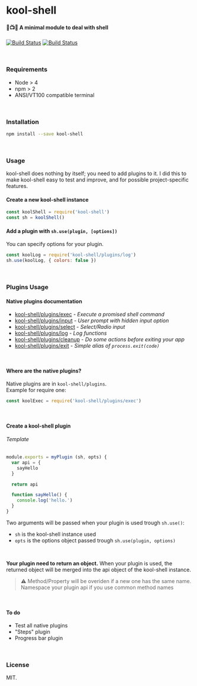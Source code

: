# kool-shell
#### :microphone::tv::notes: A minimal module to deal with shell

[![Build Status](https://ci.appveyor.com/api/projects/status/blsw86geesww5453/branch/v1?svg=true)](https://ci.appveyor.com/project/pqml/kool-shell/branch/v1)
[![Build Status](https://secure.travis-ci.org/pqml/kool-shell.svg?branch=v1)](https://travis-ci.org/pqml/kool-shell)

<br>

### Requirements
* Node > 4
* npm > 2
* ANSI/VT100 compatible terminal

<br>

### Installation

```sh
npm install --save kool-shell
```

<br>

### Usage

kool-shell does nothing by itself; you need to add plugins to it. I did this to make kool-shell easy to test and improve, and for possible project-specific features.

#### Create a new kool-shell instance
```js
const koolShell = require('kool-shell')
const sh = koolShell()
```

#### Add a plugin with `sh.use(plugin, [options])`
You can specify options for your plugin.

```js
const koolLog = require('kool-shell/plugins/log')
sh.use(koolLog, { colors: false })
```

<br>

### Plugins Usage

#### Native plugins documentation

* [kool-shell/plugins/exec](docs/plugins/exec.md) - _Execute a promised shell command_
* [kool-shell/plugins/input](docs/plugins/input.md) - _User prompt with hidden input option_
* [kool-shell/plugins/select](docs/plugins/select.md) - _Select/Radio input_
* [kool-shell/plugins/log](docs/plugins/log.md) - _Log functions_
* [kool-shell/plugins/cleanup](docs/plugins/cleanup.md) - _Do some actions before exiting your app_
* [kool-shell/plugins/exit](docs/plugins/exit.md) - _Simple alias of `process.exit(code)`_

<br>

#### Where are the native plugins?

Native plugins are in `kool-shell/plugins`. <br>
Example for require one:
```js
const koolExec = require('kool-shell/plugins/exec')
```

<br>

#### Create a kool-shell plugin

###### Template
```javascript
module.exports = myPlugin (sh, opts) {
  var api = {
    sayHello
  }

  return api

  function sayHello() {
    console.log('hello.')
  }
}

```

Two arguments will be passed when your plugin is used trough `sh.use()`:
* `sh` is the kool-shell instance used
* `opts` is the options object passed trough `sh.use(plugin, options)`

<br> 

__Your plugin need to return an object.__ When your plugin is used, the returned object will be merged into the api object of the kool-shell instance.

> :warning:  Method/Property will be overiden if a new one has the same name. Namespace your plugin api if you use common method names

<br>

#### To do
- Test all native plugins
- "Steps" plugin
- Progress bar plugin

<br>

### License
MIT.
